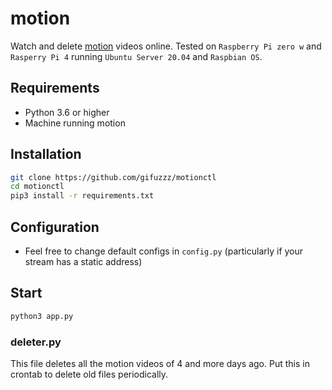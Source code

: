 # motion
Watch and delete [motion](https://motion-project.github.io/) videos online.
Tested on `Raspberry Pi zero w` and `Rasperry Pi 4` running `Ubuntu Server 20.04` and `Raspbian OS`.

## Requirements
- Python 3.6 or higher
- Machine running motion

## Installation
``` bash
git clone https://github.com/gifuzzz/motionctl
cd motionctl
pip3 install -r requirements.txt
```

## Configuration
- Feel free to change default configs in `config.py` (particularly if your stream has a static address)

## Start
``` bash
python3 app.py
```

### deleter<area>.py
This file deletes all the motion videos of 4 and more days ago. Put this in crontab to delete old files periodically.
